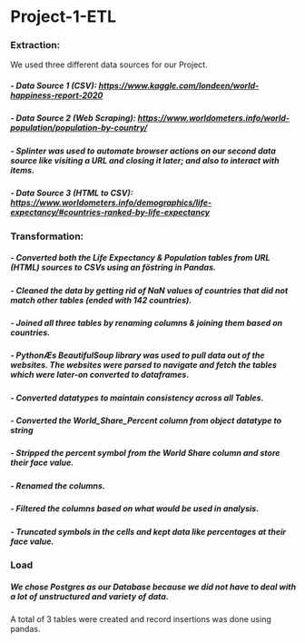 # Project-1-ETL

### Extraction:

We used three different data sources for our Project.
##### - Data Source 1 (CSV): https://www.kaggle.com/londeen/world-happiness-report-2020 
##### - Data Source 2 (Web Scraping): https://www.worldometers.info/world-population/population-by-country/ 
##### - Splinter was used to automate browser actions on our second data source like visiting a URL and closing it later; and also to interact with items.
##### - Data Source 3 (HTML to CSV): https://www.worldometers.info/demographics/life-expectancy/#countries-ranked-by-life-expectancy


### Transformation: 

##### - Converted both the Life Expectancy & Population tables from URL (HTML) sources to CSVs using an föstring in Pandas.
##### - Cleaned the data by getting rid of NaN values of countries that did not match other tables (ended with 142 countries).
##### - Joined all three tables by renaming columns & joining them based on countries.
##### - PythonÆs BeautifulSoup library was used to pull data out of the websites. The websites were parsed to navigate and fetch the tables which were later-on converted to dataframes. 
##### - Converted datatypes to maintain consistency across all Tables.
##### - Converted the World_Share_Percent column from object datatype to string
##### - Stripped the percent symbol from the World Share column and store their face value.
##### - Renamed the columns.
##### - Filtered the columns based on what would be used in analysis.
##### - Truncated symbols in the cells and kept data like percentages at their face value.
   
### Load

##### We chose Postgres as our Database because we did not have to deal with a lot of unstructured and variety of data.
A total of 3 tables were created and record insertions was done using pandas.

